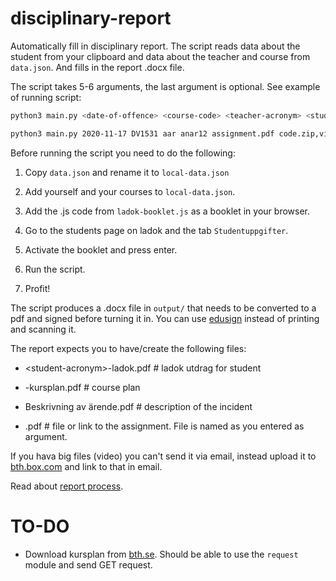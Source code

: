 # disciplinary-report
Automatically fill in disciplinary report. The script reads data about the student from your clipboard and data about the teacher and course from `data.json`. And fills in the report .docx file.

The script takes 5-6 arguments, the last argument is optional. See example of running script:

```bash
python3 main.py <date-of-offence> <course-code> <teacher-acronym> <student-acronym> <filname-or-url-to-assignment-instruction> <comma-seperated-string-with-extra-files>

python3 main.py 2020-11-17 DV1531 aar anar12 assignment.pdf code.zip,video.mp4
```

Before running the script you need to do the following:

1. Copy `data.json` and rename it to `local-data.json`

1. Add yourself and your courses to `local-data.json`.

1. Add the .js code from `ladok-booklet.js` as a booklet in your browser.

1. Go to the students page on ladok and the tab `Studentuppgifter`.

1. Activate the booklet and press enter.

1. Run the script.

1. Profit!



The script produces a .docx file in `output/` that needs to be converted to a pdf and signed before turning it in. You can use [edusign](https://edusign.sunet.se/open/login) instead of printing and scanning it.

The report expects you to have/create the following files:

- \<student-acronym\>-ladok.pdf # ladok utdrag for student

- <course-code>-kursplan.pdf # course plan

- Beskrivning av ärende.pdf # description of the incident

- <assignment>.pdf # file or link to the assignment. File is named as you entered as argument.



If you hava big files (video) you can't send it via email, instead upload it to [bth.box.com](https://bth.box.com) and link to that in email.



Read about [report process](https://bthse.sharepoint.com/Sidor/Anm%C3%A4lan.aspx).



# TO-DO

- Download kursplan from [bth.se](http://edu.bth.se/utbildning/utb_kursplaner.asp?KKurskod=DV1531). Should be able to use the `request` module and send GET request.
